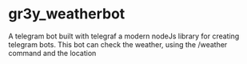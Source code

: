 # gr3y_weatherbot
A telegram bot built with telegraf a modern nodeJs library for creating telegram bots. This bot can check the weather, using the /weather command and the location
